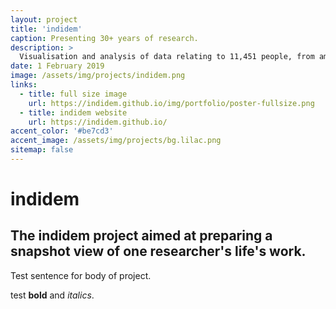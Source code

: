 ```yaml
---
layout: project
title: 'indidem'
caption: Presenting 30+ years of research.
description: >
  Visualisation and analysis of data relating to 11,451 people, from among 2,100 families, who lived over the last 6 centuries..
date: 1 February 2019
image: /assets/img/projects/indidem.png
links:
  - title: full size image
    url: https://indidem.github.io/img/portfolio/poster-fullsize.png
  - title: indidem website
    url: https://indidem.github.io/
accent_color: '#be7cd3'
accent_image: /assets/img/projects/bg.lilac.png
sitemap: false
---
```


# indidem

## The indidem project aimed at preparing a snapshot view of one researcher's life's work.

Test sentence for body of project.

test **bold** and *italics*.
